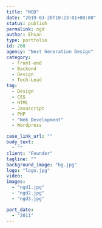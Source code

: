 ```yaml
---
title: "NGD"
date: "2019-03-28T10:23:01+00:00"
status: publish
permalink: ngd
author: Ehsan
type: portfolio
id: 208
agency: "Next Generation Design"
category:
  - Front-end
  - Backend
  - Design
  - Tech-Lead
tag:
  - Design
  - CSS
  - HTML
  - Javascript
  - PHP
  - "Web Development"
  - Wordpress

case_link_url: ""
body_text:
  - ""
client: "Founder"
tagline: ""
background_image: "bg.jpg"
logo: "logo.jpg"
video:
images:
  - "ngd1.jpg"
  - "ngd2.jpg"
  - "ngd3.jpg"

port_date:
  - "2011"
---
```

